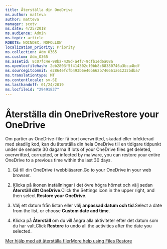 ```yaml
---
title: Återställa din OneDrive
ms.author: matteva
author: matteva
manager: scotv
ms.date: 4/25/2018
ms.audience: Admin
ms.topic: article
ROBOTS: NOINDEX, NOFOLLOW
localization_priority: Priority
ms.collection: Adm_O365
ms.custom: Adm_O365
ms.assetid: 8c07fc4e-98ba-438d-a4f7-9cfb1ed6a08a
ms.openlocfilehash: 2eb2803f5f414302cf0bb8c88380746a3bca4bdf
ms.sourcegitcommit: e2864efcfb493b6e46b662b746661a61232bdba7
ms.translationtype: MT
ms.contentlocale: sv-SE
ms.lasthandoff: 01/24/2019
ms.locfileid: "29491837"
---
```

# <a name="restore-your-onedrive"></a><span data-ttu-id="86135-102">Återställa din OneDrive</span><span class="sxs-lookup"><span data-stu-id="86135-102">Restore your OneDrive</span></span>

<span data-ttu-id="86135-103">Om partier av OneDrive-filer få bort overwritted, skadad eller infekterad med skadlig kod, kan du återställa din hela OneDrive till en tidigare tidpunkt under de senaste 30 dagarna.</span><span class="sxs-lookup"><span data-stu-id="86135-103">If lots of your OneDrive files get deleted, overwritted, corrupted, or infected by malware, you can restore your entire OneDrive to a previous time within the last 30 days.</span></span>
  
1. <span data-ttu-id="86135-104">Gå till din OneDrive i webbläsaren.</span><span class="sxs-lookup"><span data-stu-id="86135-104">Go to your OneDrive in your web browser.</span></span>
    
2. <span data-ttu-id="86135-105">Klicka på ikonen inställningar i det övre högra hörnet och välj sedan **Återställ ditt OneDrive**.</span><span class="sxs-lookup"><span data-stu-id="86135-105">Click the Settings icon in the upper right, and then select **Restore your OneDrive**.</span></span>
    
3. <span data-ttu-id="86135-106">Välj ett datum från listan eller välj **anpassad datum och tid**.</span><span class="sxs-lookup"><span data-stu-id="86135-106">Select a date from the list, or choose **Custom date and time**.</span></span>
    
4. <span data-ttu-id="86135-107">Klicka på **Återställ** om du vill ångra alla aktiviteter efter det datum som du har valt.</span><span class="sxs-lookup"><span data-stu-id="86135-107">Click **Restore** to undo all the activities after the date you selected.</span></span> 
    
[<span data-ttu-id="86135-108">Mer hjälp med att återställa filer</span><span class="sxs-lookup"><span data-stu-id="86135-108">More help using Files Restore</span></span>](https://go.microsoft.com/fwlink/?linkid=872874)
  

